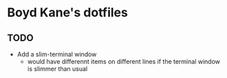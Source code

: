 # Boyd Kane's dotfiles

## TODO
* Add a slim-terminal window
    - would have differennt items on different lines if the terminal window is slimmer than usual

